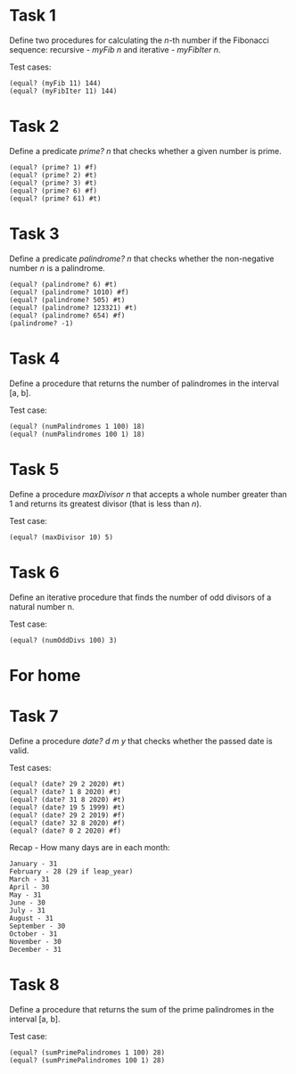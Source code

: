 # Task 1
Define two procedures for calculating the *n*-th number if the Fibonacci sequence: recursive - *myFib n* and iterative - *myFibIter n*.

Test cases:

    (equal? (myFib 11) 144)
    (equal? (myFibIter 11) 144)

# Task 2
Define a predicate *prime? n* that checks whether a given number is prime.

    (equal? (prime? 1) #f)
    (equal? (prime? 2) #t)
    (equal? (prime? 3) #t)
    (equal? (prime? 6) #f)
    (equal? (prime? 61) #t)

# Task 3
Define a predicate *palindrome? n* that checks whether the non-negative number *n* is a palindrome.

    (equal? (palindrome? 6) #t)
    (equal? (palindrome? 1010) #f)
    (equal? (palindrome? 505) #t)
    (equal? (palindrome? 123321) #t)
    (equal? (palindrome? 654) #f)
    (palindrome? -1)

# Task 4
Define a procedure that returns the number of palindromes in the interval [a, b].

Test case:

    (equal? (numPalindromes 1 100) 18)
    (equal? (numPalindromes 100 1) 18)

# Task 5
Define a procedure *maxDivisor n* that accepts a whole number greater than 1 and returns its greatest divisor (that is less than *n*).

Test case:

    (equal? (maxDivisor 10) 5)

# Task 6
Define an iterative procedure that finds the number of odd divisors of a natural number n.

Test case:

    (equal? (numOddDivs 100) 3)
    
# For home

# Task 7
Define a procedure *date? d m y* that checks whether the passed date is valid.

Test cases:

    (equal? (date? 29 2 2020) #t)
    (equal? (date? 1 8 2020) #t)
    (equal? (date? 31 8 2020) #t)
    (equal? (date? 19 5 1999) #t)
    (equal? (date? 29 2 2019) #f)
    (equal? (date? 32 8 2020) #f)
    (equal? (date? 0 2 2020) #f)

Recap - How many days are in each month:

    January - 31
    February - 28 (29 if leap_year)
    March - 31
    April - 30
    May - 31
    June - 30
    July - 31
    August - 31
    September - 30
    October - 31
    November - 30
    December - 31

# Task 8
Define a procedure that returns the sum of the prime palindromes in the interval [a, b].

Test case:

    (equal? (sumPrimePalindromes 1 100) 28)
    (equal? (sumPrimePalindromes 100 1) 28)